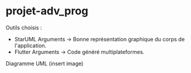 # projet-adv_prog
Outils choisis : 
- StarUML
Arguments -> Bonne représentation graphique du corps de l'application.
- Flutter
Arguments -> Code généré multiplateformes.

Diagramme UML (insert image)
